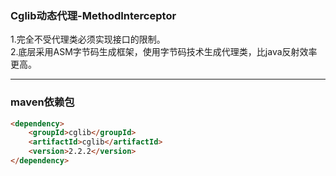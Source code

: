 ### Cglib动态代理-MethodInterceptor
1.完全不受代理类必须实现接口的限制。   
2.底层采用ASM字节码生成框架，使用字节码技术生成代理类，比java反射效率更高。  

---
### maven依赖包
```html
<dependency>  
    <groupId>cglib</groupId>  
    <artifactId>cglib</artifactId>   
    <version>2.2.2</version>   
</dependency>   
```
